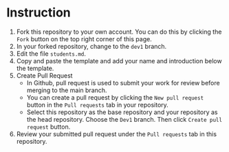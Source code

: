 # Instruction
1. Fork this repository to your own account. You can do this by clicking the `Fork` button on the top right corner of this page. 
2. In your forked repository, change to the `dev1` branch. 
3. Edit the file `students.md`. 
4. Copy and paste the template and add your name and introduction below the template.
3. Create Pull Request
    - In Github, pull request is used to submit your work for review before merging to the main branch. 
    - You can create a pull request by clicking the `New pull request` button in the `Pull requests` tab in your repository. 
    - Select this repository as the base repository and your repository as the head repository. Choose the `Dev1` branch. Then click `Create pull request` button.
4. Review your submitted pull request under the `Pull requests` tab in this repository. 





